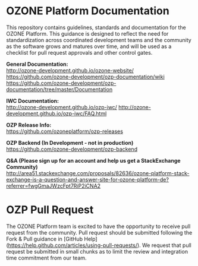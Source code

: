 OZONE Platform Documentation
============================

This repository contains guidelines, standards and documentation for the OZONE Platform. This guidance is designed to reflect the need for standardization across coordinated development teams and the community as the software grows and matures over time, and will be used as a checklist for pull request approvals and other control gates. 

**General Documentation:**  
http://ozone-development.github.io/ozone-website/
https://github.com/ozone-development/ozp-documentation/wiki  
https://github.com/ozone-development/ozp-documentation/tree/master/Documentation

**IWC Documentation:**  
http://ozone-development.github.io/ozp-iwc/
http://ozone-development.github.io/ozp-iwc/FAQ.html

**OZP Release Info:**  
https://github.com/ozoneplatform/ozp-releases

**OZP Backend (In Development - not in production)**  
https://github.com/ozone-development/ozp-backend

**Q&A (Please sign up for an account and help us get a StackExchange Community)**  
http://area51.stackexchange.com/proposals/82636/ozone-platform-stack-exchange-is-a-question-and-answer-site-for-ozone-platform-de?referrer=fwgGmaJWzcFpt7RiP2iCNA2

OZP Pull Request
==============================
The OZONE Platform team is excited to have the opportunity to receive pull request from the community.  Pull request should be submitted following the Fork & Pull guidance in [GitHub Help] (https://help.github.com/articles/using-pull-requests/). We request that pull request be submitted in small chunks as to limit the review and integration time commitment from our team.
